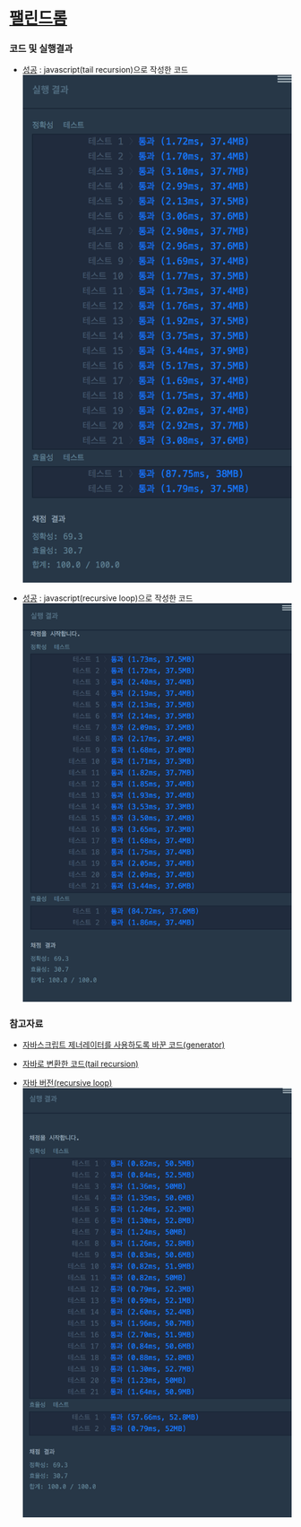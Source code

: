 
# [팰린드롬](https://programmers.co.kr/learn/courses/30/lessons/12904) 
> 

### 코드 및 실행결과

* [성공](palindrome_tail_recursion.ts.bak) : javascript(tail recursion)으로 작성한 코드 
  ![결과](palindrome_tail_recursion.png)

* [성공](palindrome_recursive_loop.ts) : javascript(recursive loop)으로 작성한 코드
  ![결과](palindrome_recursive_loop.png)

### 참고자료

* [자바스크립트 제너레이터를 사용하도록 바꾼 코드(generator)](palindrome_generator.ts)

* [자바로 변환한 코드(tail recursion)](PalindromeTailRecursion.java)

* [자바 버전(recursive loop)](PalindromeRecursiveLoop.java)
  ![결과](PalindromeRecursiveLoop_java.png)

